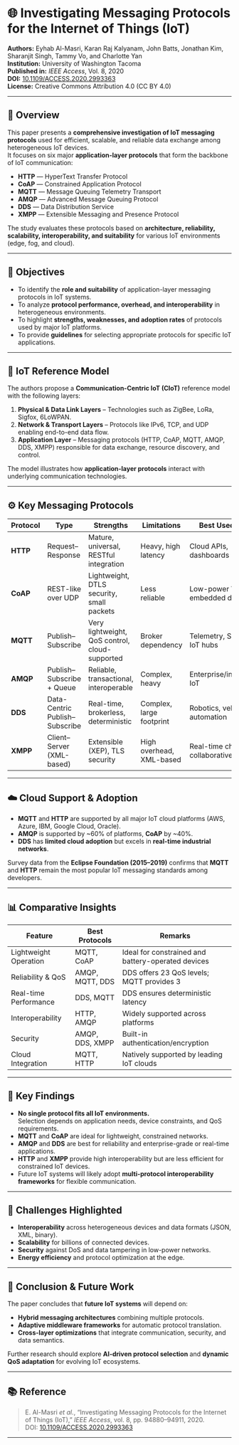 # 🌐 Investigating Messaging Protocols for the Internet of Things (IoT)

**Authors:** Eyhab Al-Masri, Karan Raj Kalyanam, John Batts, Jonathan Kim, Sharanjit Singh, Tammy Vo, and Charlotte Yan  
**Institution:** University of Washington Tacoma  
**Published in:** *IEEE Access*, Vol. 8, 2020  
**DOI:** [10.1109/ACCESS.2020.2993363](https://doi.org/10.1109/ACCESS.2020.2993363)  
**License:** Creative Commons Attribution 4.0 (CC BY 4.0)

---

## 📘 Overview

This paper presents a **comprehensive investigation of IoT messaging protocols** used for efficient, scalable, and reliable data exchange among heterogeneous IoT devices.  
It focuses on six major **application-layer protocols** that form the backbone of IoT communication:

- **HTTP** — HyperText Transfer Protocol  
- **CoAP** — Constrained Application Protocol  
- **MQTT** — Message Queuing Telemetry Transport  
- **AMQP** — Advanced Message Queuing Protocol  
- **DDS** — Data Distribution Service  
- **XMPP** — Extensible Messaging and Presence Protocol  

The study evaluates these protocols based on **architecture, reliability, scalability, interoperability, and suitability** for various IoT environments (edge, fog, and cloud).

---

## 🧭 Objectives

- To identify the **role and suitability** of application-layer messaging protocols in IoT systems.  
- To analyze **protocol performance, overhead, and interoperability** in heterogeneous environments.  
- To highlight **strengths, weaknesses, and adoption rates** of protocols used by major IoT platforms.  
- To provide **guidelines** for selecting appropriate protocols for specific IoT applications.

---

## 🧩 IoT Reference Model

The authors propose a **Communication-Centric IoT (CIoT)** reference model with the following layers:

1. **Physical & Data Link Layers** – Technologies such as ZigBee, LoRa, Sigfox, 6LoWPAN.  
2. **Network & Transport Layers** – Protocols like IPv6, TCP, and UDP enabling end-to-end data flow.  
3. **Application Layer** – Messaging protocols (HTTP, CoAP, MQTT, AMQP, DDS, XMPP) responsible for data exchange, resource discovery, and control.

The model illustrates how **application-layer protocols** interact with underlying communication technologies.

---

## ⚙️ Key Messaging Protocols

| **Protocol** | **Type** | **Strengths** | **Limitations** | **Best Used For** |
|---------------|-----------|----------------|------------------|-------------------|
| **HTTP** | Request–Response | Mature, universal, RESTful integration | Heavy, high latency | Cloud APIs, dashboards |
| **CoAP** | REST-like over UDP | Lightweight, DTLS security, small packets | Less reliable | Low-power WSNs, embedded devices |
| **MQTT** | Publish–Subscribe | Very lightweight, QoS control, cloud-supported | Broker dependency | Telemetry, SCADA, IoT hubs |
| **AMQP** | Publish–Subscribe + Queue | Reliable, transactional, interoperable | Complex, heavy | Enterprise/industrial IoT |
| **DDS** | Data-Centric Publish–Subscribe | Real-time, brokerless, deterministic | Complex, large footprint | Robotics, vehicles, automation |
| **XMPP** | Client–Server (XML-based) | Extensible (XEP), TLS security | High overhead, XML-based | Real-time chat, collaborative IoT |

---

## ☁️ Cloud Support & Adoption

- **MQTT** and **HTTP** are supported by all major IoT cloud platforms (AWS, Azure, IBM, Google Cloud, Oracle).  
- **AMQP** is supported by ~60% of platforms, **CoAP** by ~40%.  
- **DDS** has **limited cloud adoption** but excels in **real-time industrial networks**.

Survey data from the **Eclipse Foundation (2015–2019)** confirms that **MQTT** and **HTTP** remain the most popular IoT messaging standards among developers.

---

## 📊 Comparative Insights

| **Feature** | **Best Protocols** | **Remarks** |
|--------------|--------------------|--------------|
| Lightweight Operation | MQTT, CoAP | Ideal for constrained and battery-operated devices |
| Reliability & QoS | AMQP, MQTT, DDS | DDS offers 23 QoS levels; MQTT provides 3 |
| Real-time Performance | DDS, MQTT | DDS ensures deterministic latency |
| Interoperability | HTTP, AMQP | Widely supported across platforms |
| Security | AMQP, DDS, XMPP | Built-in authentication/encryption |
| Cloud Integration | MQTT, HTTP | Natively supported by leading IoT clouds |

---

## 🧠 Key Findings

- **No single protocol fits all IoT environments.**  
  Selection depends on application needs, device constraints, and QoS requirements.  
- **MQTT** and **CoAP** are ideal for lightweight, constrained networks.  
- **AMQP** and **DDS** are best for reliability and enterprise-grade or real-time applications.  
- **HTTP** and **XMPP** provide high interoperability but are less efficient for constrained IoT devices.  
- Future IoT systems will likely adopt **multi-protocol interoperability frameworks** for flexible communication.

---

## 🔐 Challenges Highlighted

- **Interoperability** across heterogeneous devices and data formats (JSON, XML, binary).  
- **Scalability** for billions of connected devices.  
- **Security** against DoS and data tampering in low-power networks.  
- **Energy efficiency** and protocol optimization at the edge.  

---

## 🚀 Conclusion & Future Work

The paper concludes that **future IoT systems** will depend on:
- **Hybrid messaging architectures** combining multiple protocols.  
- **Adaptive middleware frameworks** for automatic protocol translation.  
- **Cross-layer optimizations** that integrate communication, security, and data semantics.

Further research should explore **AI-driven protocol selection** and **dynamic QoS adaptation** for evolving IoT ecosystems.

---

## 📚 Reference

> E. Al-Masri *et al.*, “Investigating Messaging Protocols for the Internet of Things (IoT),” *IEEE Access*, vol. 8, pp. 94880–94911, 2020.  
> DOI: [10.1109/ACCESS.2020.2993363](https://doi.org/10.1109/ACCESS.2020.2993363)

---


